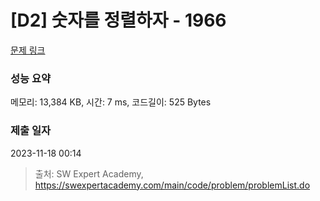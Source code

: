 # [D2] 숫자를 정렬하자 - 1966 

[문제 링크](https://swexpertacademy.com/main/code/problem/problemDetail.do?contestProbId=AV5PrmyKAWEDFAUq) 

### 성능 요약

메모리: 13,384 KB, 시간: 7 ms, 코드길이: 525 Bytes

### 제출 일자

2023-11-18 00:14



> 출처: SW Expert Academy, https://swexpertacademy.com/main/code/problem/problemList.do